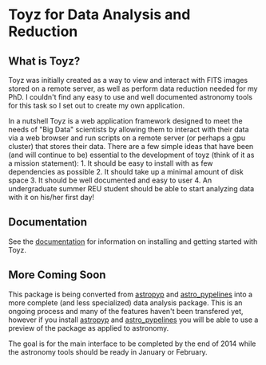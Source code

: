 Toyz for Data Analysis and Reduction
====================================

What is Toyz?
-------------
Toyz was initially created as a way to view and interact with FITS images stored on a remote 
server, as well as perform data reduction needed for my PhD. I couldn't find any easy to use
and well documented astronomy tools for this task so I set out to create my own application.

In a nutshell Toyz is a web application framework designed to meet the needs of "Big Data"
scientists by allowing them to interact with their data via a web browser and run
scripts on a remote server (or perhaps a gpu cluster) that stores their data.
There are a few simple ideas that have been (and will continue to be) essential to the
development of toyz (think of it as a mission statement): 
    1. It should be easy to install with as few dependencies as possible
    2. It should take up a minimal amount of disk space
    3. It should be well documented and easy to user
    4. An undergraduate summer REU student should be able to start analyzing data with
       it on his/her first day!

Documentation
-------------
See the [documentation](http://fred3m.github.io/toyz/) for information on installing and
getting started with Toyz.

More Coming Soon
----------------
This package is being converted from [astropyp](https://github.com/fred3m/astropyp) and 
[astro_pypelines](https://github.com/fred3m/astro_pypelines) into a more complete 
(and less specialized) data analysis package. This is an ongoing process and many
of the features haven't been transfered yet, however if you install 
[astropyp](https://github.com/fred3m/astropyp) 
and [astro_pypelines](https://github.com/fred3m/astro_pypelines) 
you will be able to use a preview of the package 
as applied to astronomy.

The goal is for the main interface to be completed by the end of 2014 while the astronomy 
tools should be ready in January or February.
